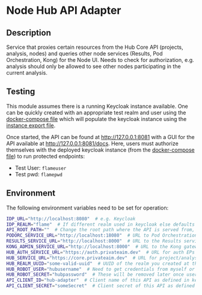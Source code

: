 # Node Hub API Adapter

## Description

Service that proxies certain resources from the Hub Core API (projects, analysis, nodes) and queries other node
services (Results, Pod Orchestration, Kong) for the Node UI. Needs to check for authorization, e.g. analysis should only
be allowed to see other nodes participating in the current analysis.

## Testing

This module assumes there is a running Keycloak instance available. One can be quickly created with an appropriate test
realm and user using the [docker-compose file](./docker/docker-compose.yml) which will populate the keycloak instance
using the [instance export file](docker/test-realm.json).

Once started, the API can be found at http://127.0.0.1:8081 with a GUI for the API available
at http://127.0.0.1:8081/docs. Here,
users must authorize themselves with the deployed keycloak instance
(from the [docker-compose file](./docker/docker-compose.yml)) to run protected endpoints:

* Test User: `flameuser`
* Test pwd: `flamepwd`

## Environment

The following environment variables need to be set for operation:

```bash
IDP_URL="http://localhost:8080"  # e.g. Keycloak
IDP_REALM="flame"  # If different realm used in keycloak else defaults to master
API_ROOT_PATH=""  # Change the root path where the API is served from, useful for k8s ingress
PODORC_SERVICE_URL="http://localhost:18080"  # URL to Pod Orchestration service
RESULTS_SERVICE_URL="http://localhost:8000"  # URL to the Results service
KONG_ADMIN_SERVICE_URL="http://localhost:8000"  # URL to the Kong gateway service
HUB_AUTH_SERVICE_URL="https://auth.privateaim.dev"  # URL for auth EPs for the Hub
HUB_SERVICE_URL="https://core.privateaim.dev"  # URL for project/analysis EPs for the Hub
HUB_REALM_UUID="some-valid-uuid"  # UUID of the realm you created at the hub for your institution
HUB_ROBOT_USER="hubusername"  # Need to get credentials from myself or hub team
HUB_ROBOT_SECRET="hubpassword"  # These will be removed later once users are registered in both node and hub IDP
API_CLIENT_ID="hub-adapter"  # Client name of this API as defined in keycloak
API_CLIENT_SECRET="someSecret"  # Client secret of this API as defined in keycloak
```
